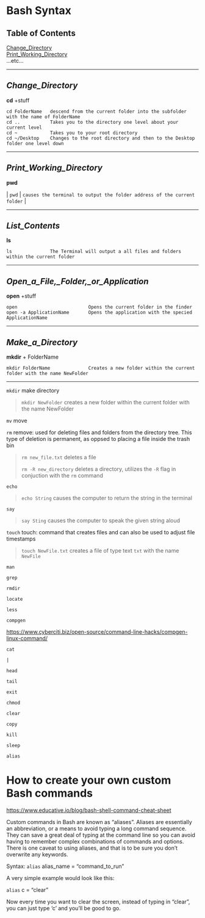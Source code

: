 # Bash Syntax
## Table of Contents 
[Change_Directory](#Change_Directory) <br>
[Print_Working_Directory](#Print_Working_Directory) <br>
...etc...
___
## *Change_Directory*
**cd** +stuff
```
cd FolderName   descend from the current folder into the subfolder with the name of FolderName
cd ..           Takes you to the directory one level about your current level
cd ~            Takes you to your root directory
cd ~/Desktop    Changes to the root directory and then to the Desktop folder one level down
```
___

## *Print_Working_Directory*
**pwd**

| ```pwd```  | ```causes the terminal to output the folder address of the current folder``` |



___
## *List_Contents*
**ls**

```
ls              The Terminal will output a all files and folders within the current folder 
```
___
## *Open_a_File,_Folder,_or_Application*
**open** +stuff
```
open                          Opens the current folder in the finder
open -a ApplicationName       Opens the application with the specied ApplicationName
```
___
## *Make_a_Directory*
**mkdir** + FolderName

```
mkdir FolderName              Creates a new folder within the current folder with the name NewFolder 
```
___




`mkdir`   make directory

> `mkdir NewFolder` creates a new folder within the current folder with the name NewFolder 

`mv`         move

`rm` 	    remove: used for deleting files and folders from the directory tree. This type of deletion is permanent, as oppsed to placing a file inside the trash bin     

>`rm new_file.txt` deletes a file
>
>`rm -R new_directory` deletes a directory, utilizes the `-R` flag in conjuction with the `rm` command

`echo`

> `echo String` causes the computer to return the string in the terminal

`say`

> `say Sting` causes the computer to speak the given string aloud

`touch`   touch: command that creates files and can also be used to adjust file timestamps

> `touch NewFile.txt` creates a file of type text `txt` with the name `NewFile`

`man`

`grep`

`rmdir`

`locate`

`less`

`compgen`

https://www.cyberciti.biz/open-source/command-line-hacks/compgen-linux-command/

`cat`

`|`

`head`

`tail`

`exit`

`chmod`

`clear`

`copy`

`kill`

`sleep`

`alias`

# How to create your own custom Bash commands

https://www.educative.io/blog/bash-shell-command-cheat-sheet

Custom commands in Bash are known as “aliases”. Aliases are essentially an abbreviation, or a means to avoid typing a long command sequence. They can save a great deal of typing at the command line so you can avoid having to remember complex combinations of commands and options. There is one caveat to using aliases, and that is to be sure you don’t overwrite any keywords.

Syntax: `alias` alias_name = “command_to_run”

A very simple example would look like this:

`alias` c = “clear”

Now every time you want to clear the screen, instead of typing in “clear”, you can just type ‘c’ and you’ll be good to go.